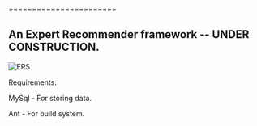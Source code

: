 =======================
## An Expert Recommender framework -- UNDER CONSTRUCTION.

![ERS](https://github.com/rwth-acis/Recommendation-Service/blob/master/res/under_construction.png)


Requirements:

MySql - For storing data.

Ant - For build system.
